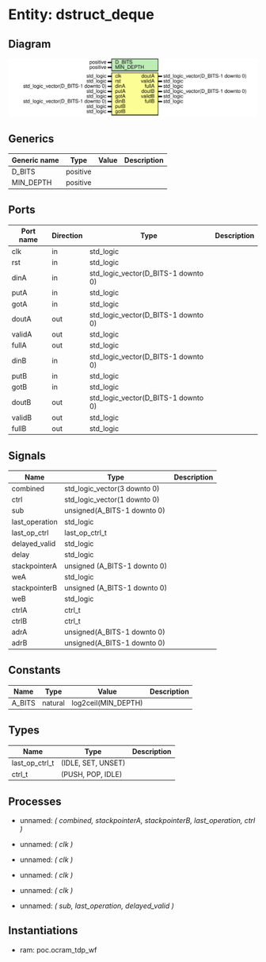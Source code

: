 # Entity: dstruct_deque
## Diagram
![Diagram](dstruct_deque.svg "Diagram")
## Generics
| Generic name | Type     | Value | Description |
| ------------ | -------- | ----- | ----------- |
| D_BITS       | positive |       |             |
| MIN_DEPTH    | positive |       |             |
## Ports
| Port name | Direction | Type                                | Description |
| --------- | --------- | ----------------------------------- | ----------- |
| clk       | in        | std_logic                           |             |
| rst       | in        | std_logic                           |             |
| dinA      | in        | std_logic_vector(D_BITS-1 downto 0) |             |
| putA      | in        | std_logic                           |             |
| gotA      | in        | std_logic                           |             |
| doutA     | out       | std_logic_vector(D_BITS-1 downto 0) |             |
| validA    | out       | std_logic                           |             |
| fullA     | out       | std_logic                           |             |
| dinB      | in        | std_logic_vector(D_BITS-1 downto 0) |             |
| putB      | in        | std_logic                           |             |
| gotB      | in        | std_logic                           |             |
| doutB     | out       | std_logic_vector(D_BITS-1 downto 0) |             |
| validB    | out       | std_logic                           |             |
| fullB     | out       | std_logic                           |             |
## Signals
| Name           | Type                         | Description |
| -------------- | ---------------------------- | ----------- |
| combined       | std_logic_vector(3 downto 0) |             |
| ctrl           | std_logic_vector(1 downto 0) |             |
| sub            | unsigned(A_BITS-1 downto 0)  |             |
| last_operation | std_logic                    |             |
| last_op_ctrl   | last_op_ctrl_t               |             |
| delayed_valid  | std_logic                    |             |
| delay          | std_logic                    |             |
| stackpointerA  | unsigned (A_BITS-1 downto 0) |             |
| weA            | std_logic                    |             |
| stackpointerB  | unsigned (A_BITS-1 downto 0) |             |
| weB            | std_logic                    |             |
| ctrlA          | ctrl_t                       |             |
| ctrlB          | ctrl_t                       |             |
| adrA           | unsigned(A_BITS-1 downto 0)  |             |
| adrB           | unsigned(A_BITS-1 downto 0)  |             |
## Constants
| Name   | Type    | Value                | Description |
| ------ | ------- | -------------------- | ----------- |
| A_BITS | natural |  log2ceil(MIN_DEPTH) |             |
## Types
| Name           | Type               | Description |
| -------------- | ------------------ | ----------- |
| last_op_ctrl_t | (IDLE, SET, UNSET) |             |
| ctrl_t         | (PUSH, POP, IDLE)  |             |
## Processes
- unnamed: _( combined, stackpointerA, stackpointerB, last_operation, ctrl )_

- unnamed: _( clk )_

- unnamed: _( clk )_

- unnamed: _( clk )_

- unnamed: _( clk )_

- unnamed: _( sub, last_operation, delayed_valid )_

## Instantiations
- ram: poc.ocram_tdp_wf
